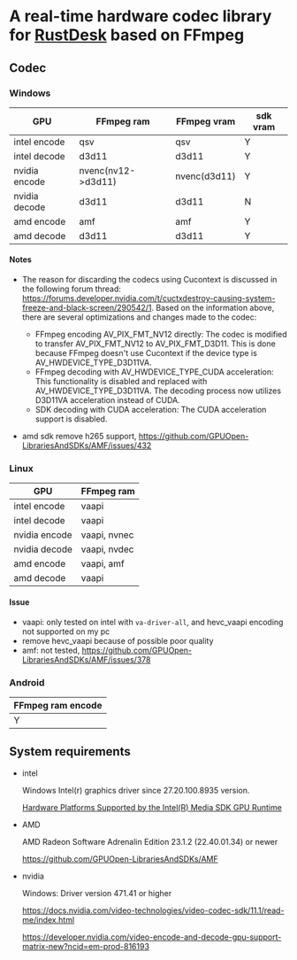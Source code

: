 # A real-time hardware codec library for [RustDesk](https://github.com/rustdesk/rustdesk) based on FFmpeg


## Codec

### Windows

| GPU           | FFmpeg ram        | FFmpeg vram | sdk vram |
| ------------- | ----------------  | ----------- | -------- |
| intel encode  | qsv               | qsv         | Y        |
| intel decode  | d3d11             | d3d11       | Y        |
| nvidia encode | nvenc(nv12->d3d11)| nvenc(d3d11)| Y        |
| nvidia decode | d3d11             | d3d11       | N        |
| amd encode    | amf               | amf         | Y        |
| amd decode    | d3d11             | d3d11       | Y        |

#### Notes

* The reason for discarding the codecs using Cucontext is discussed in the following forum thread: https://forums.developer.nvidia.com/t/cuctxdestroy-causing-system-freeze-and-black-screen/290542/1.
Based on the information above, there are several optimizations and changes made to the codec:
  - FFmpeg encoding AV_PIX_FMT_NV12 directly: The codec is modified to transfer AV_PIX_FMT_NV12 to AV_PIX_FMT_D3D11. This is done because FFmpeg doesn't use Cucontext if the device type is AV_HWDEVICE_TYPE_D3D11VA.
  - FFmpeg decoding with AV_HWDEVICE_TYPE_CUDA acceleration: This functionality is disabled and replaced with AV_HWDEVICE_TYPE_D3D11VA. The decoding process now utilizes D3D11VA acceleration instead of CUDA.
  - SDK decoding with CUDA acceleration: The CUDA acceleration support is disabled.

* amd sdk remove h265 support, https://github.com/GPUOpen-LibrariesAndSDKs/AMF/issues/432

### Linux

| GPU           | FFmpeg ram     |
| ------------- | -------------- |
| intel encode  | vaapi          |
| intel decode  | vaapi          |
| nvidia encode | vaapi, nvnec   |
| nvidia decode | vaapi, nvdec   |
| amd encode    | vaapi, amf     |
| amd decode    | vaapi          |

#### Issue

* vaapi: only tested on intel with `va-driver-all`, and hevc_vaapi encoding not supported on my pc
* remove hevc_vaapi because of possible poor quality
* amf: not tested, https://github.com/GPUOpen-LibrariesAndSDKs/AMF/issues/378

### Android

| FFmpeg ram encode   |
| ------------------  |
| Y                   |

## System requirements

* intel

  Windows Intel(r) graphics driver since 27.20.100.8935 version. 

  [Hardware Platforms Supported by the Intel(R) Media SDK GPU Runtime](https://www.intel.com/content/www/us/en/docs/onevpl/upgrade-from-msdk/2023-1/onevpl-hardware-support-details.html#HARDWARE-PLATFORMS-SUPPORTED-BY-THE-INTEL-R-MEDIA-SDK-GPU-RUNTIME)

* AMD

  AMD Radeon Software Adrenalin Edition 23.1.2 (22.40.01.34) or newer

  https://github.com/GPUOpen-LibrariesAndSDKs/AMF

* nvidia

  Windows: Driver version 471.41 or higher

  https://docs.nvidia.com/video-technologies/video-codec-sdk/11.1/read-me/index.html

  https://developer.nvidia.com/video-encode-and-decode-gpu-support-matrix-new?ncid=em-prod-816193

